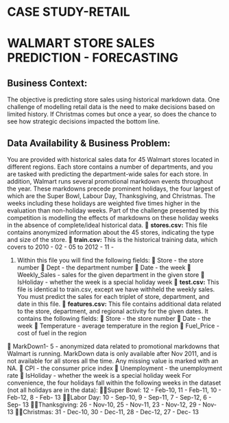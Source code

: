 # CASE STUDY-RETAIL

# WALMART STORE SALES PREDICTION - FORECASTING

## Business Context:

The objective is predicting store sales using historical markdown data.
One challenge of modelling retail data is the need to make decisions based on limited
history. If Christmas comes but once a year, so does the chance to see how strategic
decisions impacted the bottom line.

## Data Availability & Business Problem:

You are provided with historical sales data for 45 Walmart stores located in different
regions. Each store contains a number of departments, and you are tasked with predicting
the department-wide sales for each store.
In addition, Walmart runs several promotional markdown events throughout the year.
These markdowns precede prominent holidays, the four largest of which are the Super
Bowl, Labour Day, Thanksgiving, and Christmas. The weeks including these holidays are
weighted five times higher in the evaluation than non-holiday weeks. Part of the challenge
presented by this competition is modelling the effects of markdowns on these holiday
weeks in the absence of complete/ideal historical data.
 **stores.csv:** This file contains anonymized information about the 45 stores, indicating
the type and size of the store.
 **train.csv:** This is the historical training data, which covers to 2010 - 02 - 05 to 2012 - 11 -

1. Within this file you will find the following fields:
 Store - the store number
 Dept - the department number
 Date - the week
 Weekly_Sales - sales for the given department in the given store
 IsHoliday - whether the week is a special holiday week
 **test.csv:** This file is identical to train.csv, except we have withheld the weekly sales.
You must predict the sales for each triplet of store, department, and date in this file.
 **features.csv:** This file contains additional data related to the store, department, and
regional activity for the given dates. It contains the following fields:
 Store - the store number
 Date - the week
 Temperature - average temperature in the region
 Fuel_Price - cost of fuel in the region


 MarkDown1- 5 - anonymized data related to promotional markdowns that
Walmart is running. MarkDown data is only available after Nov 2011, and is not
available for all stores all the time. Any missing value is marked with an NA.
 CPI - the consumer price index
 Unemployment - the unemployment rate
 IsHoliday - whether the week is a special holiday week
For convenience, the four holidays fall within the following weeks in the dataset (not all
holidays are in the data):
Super Bowl: 12 - Feb-10, 11 - Feb-11, 10 - Feb-12, 8 - Feb- 13
Labor Day: 10 - Sep-10, 9 - Sep-11, 7 - Sep-12, 6 - Sep- 13
Thanksgiving: 26 - Nov-10, 25 - Nov-11, 23 - Nov-12, 29 - Nov- 13
Christmas: 31 - Dec-10, 30 - Dec-11, 28 - Dec-12, 27 - Dec- 13
